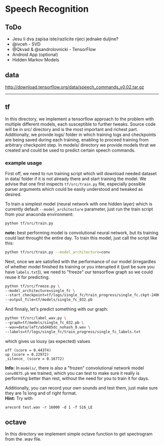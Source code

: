 # Speech Recognition

## ToDo

- Jesu li dva zapisa iste/razlicite rijeci jednake duljine?
- @ivceh - SVD
- @Qkvad & @sandrolovnicki - TensorFlow
- Android App (optional)
- Hidden Markov Models

## data

http://download.tensorflow.org/data/speech_commands_v0.02.tar.gz

---

## tf

In this directory, we implement a tensorflow approach to the problem with multiple different models, each susceptible to further tweaks. Source code will be in src/ directory and is the most important and richest part. Additionally, we provide logs/ folder in which training logs and checkpoints are being saved during each training, enabling to proceed training from arbitrary checkpoint step. In models/ directory we provide models thrat we created and could be used to predict certain speech commands.

### example usage

First off, we need to run training script which will download needed dataset in data/ folder if it is not already there and start training the model. We advise that one first inspects `tf/src/train.py` file, especially possible parser arguments which could be easily understood and tweaked as desired.  

To train a simplest model (neural network with one hidden layer) which is currently default `--model_architecture` parameter, just run the train script from your anaconda environment:
```bash
python tf/src/train.py
```
**note:** best performing model is convolutional neural network, but its training could last throught the entire day. To train this model, just call the script like this:
```bash
python tf/src/train.py --model_architecture=conv
```  

Next, once we are satisfied with the performance of our model (irregardles of whether model finished its training or you interupted it (just be sure you have `labels.txt`)), we need to "freeze" our tensorflow graph so we could reuse it for predicting.
```bash
python tf/src/freeze.py \
--model_architecture=single_fc \
--start_checkpoint=tf/logs/single_fc/train_progress/single_fc.ckpt-2400 \
--output_file=tf/models/single_fc_032.pb
```  

And finnaly, let's predict something with our graph:
```bash
python tf/src/label_wav.py \
--graph=tf/models/single_fc_032.pb \
--wav=data/left/a5d485dc_nohash_0.wav \
--labels=tf/logs/single_fc/train_progress/single_fc_labels.txt
```  
which gives us lousy (as expected) values
```
off (score = 0.44374)
up (score = 0.22972)
_silence_ (score = 0.16772)
```  

**Info:** In `models/`, there is also a "frozen" convolutional network model `conv0875.pb` we trained, which you can test to make sure it really is performing better than rest, without the need for you to train it for days. 

Additionally, you can record your own sounds and test them, just make sure they are 1s long and of right format.  
**Hint:** Try with
```
arecord test.wav -r 16000 -d 1 -f S16_LE
```
## octave

In this directory we implement simple octave function to get spectrogram from the .wav file. 

